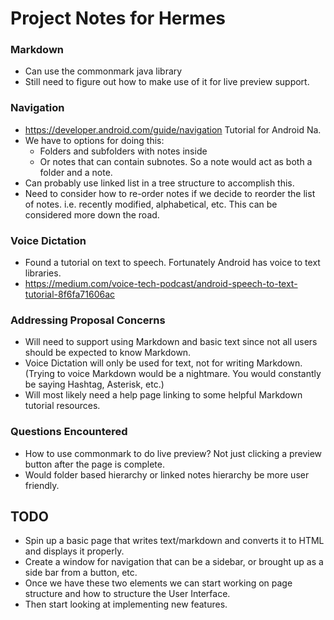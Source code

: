 # Project Notes for Hermes
### Markdown
* Can use the commonmark java library
* Still need to figure out how to make use of it for live preview support.

### Navigation
* https://developer.android.com/guide/navigation    Tutorial for Android Na.
* We have to options for doing this:
    * Folders and subfolders with notes inside
    * Or notes that can contain subnotes. So a note would act as both a folder and a note.
* Can probably use linked list in a tree structure to accomplish this.
* Need to consider how to re-order notes if we decide to reorder the list of notes. i.e. recently modified, alphabetical, etc. This can be considered more down the road.

### Voice Dictation
* Found a tutorial on text to speech. Fortunately Android has voice to text libraries.
* https://medium.com/voice-tech-podcast/android-speech-to-text-tutorial-8f6fa71606ac

### Addressing Proposal Concerns
* Will need to support using Markdown and basic text since not all users should be expected to know Markdown.
* Voice Dictation will only be used for text, not for writing Markdown. (Trying to voice Markdown would be a nightmare. You would constantly be saying Hashtag, Asterisk, etc.)
* Will most likely need a help page linking to some helpful Markdown tutorial resources. 

### Questions Encountered
* How to use commonmark to do live preview? Not just clicking a preview button after the page is complete.
* Would folder based hierarchy or linked notes hierarchy be more user friendly.

## TODO
* Spin up a basic page that writes text/markdown and converts it to HTML and displays it properly.
* Create a window for navigation that can be a sidebar, or brought up as a side bar from a button, etc.
* Once we have these two elements we can start working on page structure and how to structure the User Interface.
* Then start looking at implementing new features.